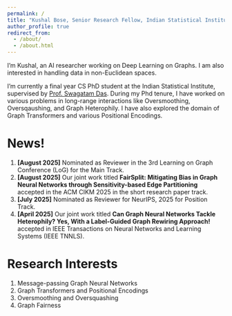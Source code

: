 ```yaml
---
permalink: /
title: "Kushal Bose, Senior Research Fellow, Indian Statistical Institute"
author_profile: true
redirect_from: 
  - /about/
  - /about.html
---
```


I’m Kushal, an AI researcher working on Deep Learning on Graphs. I am also interested in handling data in non-Euclidean spaces. 

I’m currently a final year CS PhD student at the Indian Statistical Institute, supervised by [Prof. Swagatam Das](https://www2.isical.ac.in/~swagatam.das/). During my Phd tenure, I have worked on various problems in long-range interactions like Oversmoothing, Oversqaushing, and Graph Heterophily. I have also explored the domain of Graph Transformers and various Positional Encodings. 

News!
======
1. **[August 2025]** Nominated as Reviewer in the 3rd Learning on Graph Conference (LoG) for the Main Track. 
1. **[August 2025]** Our joint work titled **FairSplit: Mitigating Bias in Graph Neural Networks through Sensitivity-based Edge Partitioning** accepted in the ACM CIKM 2025 in the short research paper track.
1. **[July 2025]** Nominated as Reviewer for NeurIPS, 2025 for Position Track. 
1. **[April 2025]** Our joint work titled **Can Graph Neural Networks Tackle Heterophily? Yes, With a Label-Guided Graph Rewiring Approach!** accepted in IEEE Transactions on Neural Networks and Learning Systems (IEEE TNNLS).  

Research Interests
======
1. Message-passing Graph Neural Networks
2. Graph Transformers and Positional Encodings
3. Oversmoothing and Oversquashing
4. Graph Fairness

<!--
Getting started
======
1. Register a GitHub account if you don't have one and confirm your e-mail (required!)
1. Fork [this template](https://github.com/academicpages/academicpages.github.io) by clicking the "Use this template" button in the top right. 
1. Go to the repository's settings (rightmost item in the tabs that start with "Code", should be below "Unwatch"). Rename the repository "[your GitHub username].github.io", which will also be your website's URL.
1. Set site-wide configuration and create content & metadata (see below -- also see [this set of diffs](http://archive.is/3TPas) showing what files were changed to set up [an example site](https://getorg-testacct.github.io) for a user with the username "getorg-testacct")
1. Upload any files (like PDFs, .zip files, etc.) to the files/ directory. They will appear at https://[your GitHub username].github.io/files/example.pdf.  
1. Check status by going to the repository settings, in the "GitHub pages" section

Site-wide configuration
------


Create content & metadata
------

**Markdown generator**

How to edit your site's GitHub repository
------

Example: editing a Markdown file for a talk
![Editing a Markdown file for a talk](/images/editing-talk.png)
'''

For more info
------
-->
